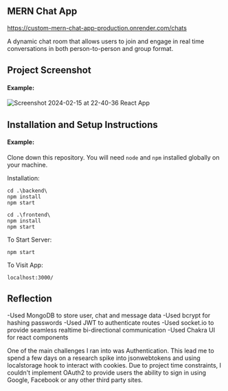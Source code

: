 ## MERN Chat App

https://custom-mern-chat-app-production.onrender.com/chats

A dynamic chat room that allows users to join and engage in real time conversations in both person-to-person and group format.

## Project Screenshot

#### Example:

![Screenshot 2024-02-15 at 22-40-36 React App](https://github.com/curiosityr0ver/custom-chat-app-production/assets/62722431/89cdd7ac-332a-4eff-bfed-ba8f42520dc4)


## Installation and Setup Instructions

#### Example:

Clone down this repository. You will need `node` and `npm` installed globally on your machine.

Installation:

`cd .\backend\`  
`npm install`  
`npm start`

`cd .\frontend\`  
`npm install`  
`npm start`

To Start Server:

`npm start`

To Visit App:

`localhost:3000/`

## Reflection

-Used MongoDB to store user, chat and message data
-Used bcrypt for hashing passwords
-Used JWT to authenticate routes
-Used socket.io to provide seamless realtime bi-directional communication
-Used Chakra UI for react components

One of the main challenges I ran into was Authentication. This lead me to spend a few days on a research spike into jsonwebtokens and using localstorage hook to interact with cookies. Due to project time constraints, I couldn't implement OAuth2 to provide users the ability to sign in using Google, Facebook or any other third party sites.
